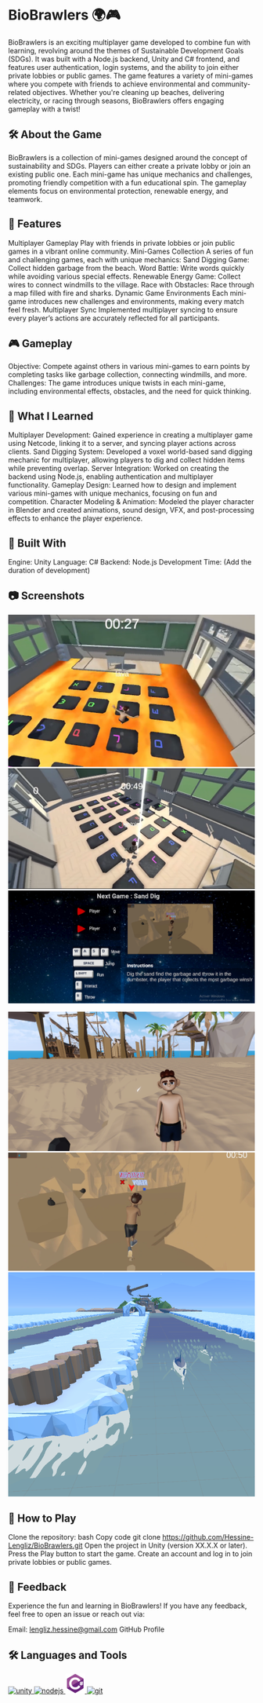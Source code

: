 # BioBrawlers 🌍🎮
BioBrawlers is an exciting multiplayer game developed to combine fun with learning, revolving around the themes of Sustainable Development Goals (SDGs). It was built with a Node.js backend, Unity and C# frontend, and features user authentication, 
login systems, and the ability to join either private lobbies or public games. The game features a variety of mini-games where you compete with friends to achieve environmental and community-related objectives. Whether you're cleaning up beaches,
delivering electricity, or racing through seasons, BioBrawlers offers engaging gameplay with a twist!

## 🛠️ About the Game
BioBrawlers is a collection of mini-games designed around the concept of sustainability and SDGs. Players can either create a private lobby or join an existing public one. Each mini-game has unique mechanics and challenges, promoting friendly 
competition with a fun educational spin. The gameplay elements focus on environmental protection, renewable energy, and teamwork.

## 🎯 Features
Multiplayer Gameplay
Play with friends in private lobbies or join public games in a vibrant online community.
Mini-Games Collection
A series of fun and challenging games, each with unique mechanics:
Sand Digging Game: Collect hidden garbage from the beach.
Word Battle: Write words quickly while avoiding various special effects.
Renewable Energy Game: Collect wires to connect windmills to the village.
Race with Obstacles: Race through a map filled with fire and sharks.
Dynamic Game Environments
Each mini-game introduces new challenges and environments, making every match feel fresh.
Multiplayer Sync
Implemented multiplayer syncing to ensure every player’s actions are accurately reflected for all participants.
## 🎮 Gameplay
Objective: Compete against others in various mini-games to earn points by completing tasks like garbage collection, connecting windmills, and more.
Challenges: The game introduces unique twists in each mini-game, including environmental effects, obstacles, and the need for quick thinking.
## 🚀 What I Learned
Multiplayer Development: Gained experience in creating a multiplayer game using Netcode, linking it to a server, and syncing player actions across clients.
Sand Digging System: Developed a voxel world-based sand digging mechanic for multiplayer, allowing players to dig and collect hidden items while preventing overlap.
Server Integration: Worked on creating the backend using Node.js, enabling authentication and multiplayer functionality.
Gameplay Design: Learned how to design and implement various mini-games with unique mechanics, focusing on fun and competition.
Character Modeling & Animation: Modeled the player character in Blender and created animations, sound design, VFX, and post-processing effects to enhance the player experience.
## 🔧 Built With
Engine: Unity
Language: C#
Backend: Node.js
Development Time: (Add the duration of development)
## 📷 Screenshots
![WhatARide1](./Imgs/BioBrawl1.png)
![WhatARide1](./Imgs/BioBrawl3.png)
![WhatARide1](./Imgs/BioBrawl2.png)

![WhatARide1](./Imgs/BioBrawl4.png)
![WhatARide1](./Imgs/BioBrawl5.png)
![WhatARide1](./Imgs/BioBrawl6.png)

## 📂 How to Play
Clone the repository:
bash
Copy code
git clone https://github.com/Hessine-Lengliz/BioBrawlers.git
Open the project in Unity (version XX.X.X or later).
Press the Play button to start the game.
Create an account and log in to join private lobbies or public games.
## 📢 Feedback
Experience the fun and learning in BioBrawlers! If you have any feedback, feel free to open an issue or reach out via:

Email: lengliz.hessine@gmail.com
GitHub Profile
## 🛠️ Languages and Tools
<p align="left"> <a href="https://unity.com/" target="_blank" rel="noreferrer"> <img src="https://www.vectorlogo.zone/logos/unity3d/unity3d-icon.svg" alt="unity" width="40" height="40"/> </a> <a href="https://nodejs.org/" target="_blank" rel="noreferrer"> <img src="https://nodejs.org/static/images/logos/nodejs-new-pantone-black.svg" alt="nodejs" width="40" height="40"/> </a> <a href="https://www.cprogramming.com/" target="_blank" rel="noreferrer"> <img src="https://raw.githubusercontent.com/devicons/devicon/master/icons/csharp/csharp-original.svg" alt="csharp" width="40" height="40"/> </a> <a href="https://git-scm.com/" target="_blank" rel="noreferrer"> <img src="https://www.vectorlogo.zone/logos/git-scm/git-scm-icon.svg" alt="git" width="40" height="40"/> </a> </p>
